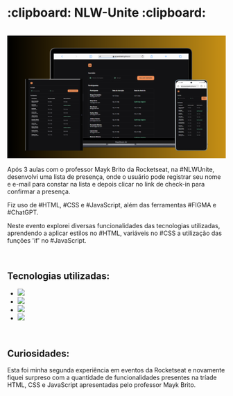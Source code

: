 <h1>:clipboard: NLW-Unite :clipboard:</h1>
<br>

<img src="https://github.com/eduardobetti/nlw-unite/blob/main/mockup.png?raw=true" alt="mockup">
<br>

<p>Após 3 aulas com o professor Mayk Brito da Rocketseat, na #NLWUnite, desenvolvi uma lista de presença, onde o usuário pode registrar seu nome e e-mail para constar na lista e depois clicar no link de check-in para confirmar a presença.</p>
<p>Fiz uso de #HTML, #CSS e #JavaScript, além das ferramentas #FIGMA e #ChatGPT.</p> 
<p>Neste evento explorei diversas funcionalidades das tecnologias utilizadas, aprendendo a aplicar estilos no #HTML, variáveis no #CSS a utilização das funções 'if' no #JavaScript.</p>
<br>

<h2>Tecnologias utilizadas:</h2>

- <img src="https://img.shields.io/badge/HTML5-E34F26?style=for-the-badge&logo=html5&logoColor=white">

- <img src="https://img.shields.io/badge/CSS3-1572B6?style=for-the-badge&logo=css3&logoColor=white">

- <img src="https://img.shields.io/badge/JavaScript-F7DF1E?style=for-the-badge&logo=javascript&logoColor=black">

- <img src="https://img.shields.io/badge/Figma-F24E1E?style=for-the-badge&logo=figma&logoColor=white">
<br>

<h2>Curiosidades:</h2>

<p>Esta foi minha segunda experiência em eventos da Rocketseat e novamente fiquei surpreso com a quantidade de funcionalidades presentes na tríade HTML, CSS e JavaScript apresentadas pelo professor Mayk Brito.</p>
